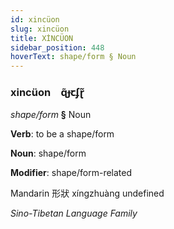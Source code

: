 ```yaml
---
id: xincüon
slug: xincüon
title: XİNCÜON
sidebar_position: 448
hoverText: shape/form § Noun
---
```


### xincüon&emsp;<span kind="abugida">ɋ̃ɟꞇʄɽ̃</span>

*shape/form* **§** Noun

**Verb**: to be a shape/form

**Noun**: shape/form

**Modifier**: shape/form-related

Mandarin 形狀 xíngzhuàng undefined

*Sino-Tibetan Language Family*